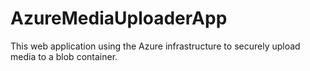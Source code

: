 # AzureMediaUploaderApp
This web application using the Azure infrastructure to securely upload media to a blob container.
